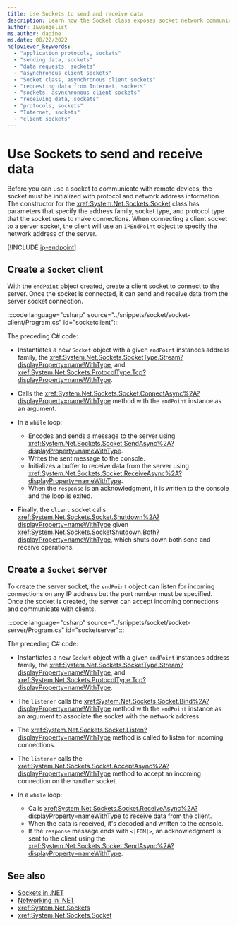 ```yaml
---
title: Use Sockets to send and receive data
description: Learn how the Socket class exposes socket network communication functionality in .NET.
author: IEvangelist
ms.author: dapine
ms.date: 08/22/2022
helpviewer_keywords:
  - "application protocols, sockets"
  - "sending data, sockets"
  - "data requests, sockets"
  - "asynchronous client sockets"
  - "Socket class, asynchronous client sockets"
  - "requesting data from Internet, sockets"
  - "sockets, asynchronous client sockets"
  - "receiving data, sockets"
  - "protocols, sockets"
  - "Internet, sockets"
  - "client sockets"
---
```


# Use Sockets to send and receive data

Before you can use a socket to communicate with remote devices, the socket must be initialized with protocol and network address information. The constructor for the <xref:System.Net.Sockets.Socket> class has parameters that specify the address family, socket type, and protocol type that the socket uses to make connections. When connecting a client socket to a server socket, the client will use an `IPEndPoint` object to specify the network address of the server.

[!INCLUDE [ip-endpoint](../includes/ip-endpoint.md)]

## Create a `Socket` client

With the `endPoint` object created, create a client socket to connect to the server. Once the socket is connected, it can send and receive data from the server socket connection.

:::code language="csharp" source="../snippets/socket/socket-client/Program.cs" id="socketclient":::

The preceding C# code:

- Instantiates a new `Socket` object with a given `endPoint` instances address family, the <xref:System.Net.Sockets.SocketType.Stream?displayProperty=nameWithType>, and <xref:System.Net.Sockets.ProtocolType.Tcp?displayProperty=nameWithType>.
- Calls the <xref:System.Net.Sockets.Socket.ConnectAsync%2A?displayProperty=nameWithType> method with the `endPoint` instance as an argument.
- In a `while` loop:

  - Encodes and sends a message to the server using <xref:System.Net.Sockets.Socket.SendAsync%2A?displayProperty=nameWithType>.
  - Writes the sent message to the console.
  - Initializes a buffer to receive data from the server using <xref:System.Net.Sockets.Socket.ReceiveAsync%2A?displayProperty=nameWithType>.
  - When the `response` is an acknowledgment, it is written to the console and the loop is exited.

- Finally, the `client` socket calls <xref:System.Net.Sockets.Socket.Shutdown%2A?displayProperty=nameWithType> given <xref:System.Net.Sockets.SocketShutdown.Both?displayProperty=nameWithType>, which shuts down both send and receive operations.

## Create a `Socket` server

To create the server socket, the `endPoint` object can listen for incoming connections on any IP address but the port number must be specified. Once the socket is created, the server can accept incoming connections and communicate with clients.

:::code language="csharp" source="../snippets/socket/socket-server/Program.cs" id="socketserver":::

The preceding C# code:

- Instantiates a new `Socket` object with a given `endPoint` instances address family, the <xref:System.Net.Sockets.SocketType.Stream?displayProperty=nameWithType>, and <xref:System.Net.Sockets.ProtocolType.Tcp?displayProperty=nameWithType>.
- The `listener` calls the <xref:System.Net.Sockets.Socket.Bind%2A?displayProperty=nameWithType> method with the `endPoint` instance as an argument to associate the socket with the network address.
- The <xref:System.Net.Sockets.Socket.Listen?displayProperty=nameWithType> method is called to listen for incoming connections.
- The `listener` calls the <xref:System.Net.Sockets.Socket.AcceptAsync%2A?displayProperty=nameWithType> method to accept an incoming connection on the `handler` socket.
- In a `while` loop:

  - Calls <xref:System.Net.Sockets.Socket.ReceiveAsync%2A?displayProperty=nameWithType> to receive data from the client.
  - When the data is received, it's decoded and written to the console.
  - If the `response` message ends with `<|EOM|>`, an acknowledgment is sent to the client using the <xref:System.Net.Sockets.Socket.SendAsync%2A?displayProperty=nameWithType>.

## See also

- [Sockets in .NET](sockets-overview.md)
- [Networking in .NET](../overview.md)
- <xref:System.Net.Sockets>
- <xref:System.Net.Sockets.Socket>
